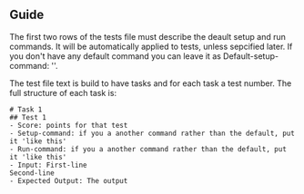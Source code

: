 ## Guide

The first two rows of the tests file must describe the deault setup and run commands. It will be automatically applied to tests, unless sepcified later.
If you don't have any default command you can leave it as Default-setup-command: ''.

The test file text is build to have tasks and for each task a test number. The full structure of each task is:

```
# Task 1
## Test 1
- Score: points for that test
- Setup-command: if you a another command rather than the default, put it 'like this'
- Run-command: if you a another command rather than the default, put it 'like this'
- Input: First-line
Second-line
- Expected Output: The output
```
